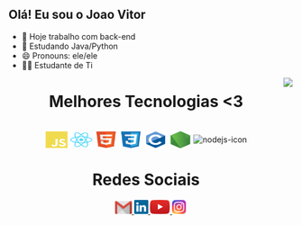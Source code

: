 ## Olá! Eu sou o Joao Vitor
- 🔭 Hoje trabalho com back-end
- 🌱 Estudando Java/Python
- 😄 Pronouns: ele/ele
- 👨‍💻 Estudante de Ti

<div>
  <img align="right" height="180em" src="https://github-readme-stats.vercel.app/api/top-langs/?username=Jvdev21&layout=compact&langs_count=16&theme=great-gatsby"/>
</div>

<div align="center">
  <h1 align="center">Melhores Tecnologias <3</h1>
  <div style="display: inline_block"><br>
    <img align="center" height="30" width="40" alt="js-icon" src="https://raw.githubusercontent.com/devicons/devicon/master/icons/javascript/javascript-plain.svg">
    <img align="center" height="30" width="40" alt="react-icon" src="https://raw.githubusercontent.com/devicons/devicon/master/icons/react/react-original.svg">
    <img align="center" height="30" width="40" alt="html-icon" src="https://raw.githubusercontent.com/devicons/devicon/master/icons/html5/html5-original.svg">
    <img align="center" height="30" width="40" alt="css-icon" src="https://raw.githubusercontent.com/devicons/devicon/master/icons/css3/css3-original.svg">
    <img align="center" height="30" width="40" alt="c-icon" src="https://raw.githubusercontent.com/devicons/devicon/master/icons/c/c-original.svg">
    <img align="center" height="30" width="40" alt="nodejs-icon" src="https://raw.githubusercontent.com/devicons/devicon/master/icons/nodejs/nodejs-original.svg">
    <img align="center" height="30" width="40" alt="nodejs-icon" src="https://raw.githubusercontent.com/jmnote/z-icons/master/svg/cpp.svg">
  </div>
</div>

<div align="center"> 
  <h1 align="center">Redes Sociais</h1>
  <a href="mailto: work.joaovitordeoliveirasilva79@gmail.com">
    <img width="30" src="gmail.svg">
  </a>
  <a href="[https://www.linkedin.com/in/luigi-gottardello-fonseca-44651a205/](https://www.linkedin.com/in/jo%C3%A3o-vitor-de-oliveira-silva-5664042ba?utm_source=share&utm_campaign=share_via&utm_content=profile&utm_medium=android_app)">
    <img width="25" src="linkedin.svg">
  </a>
  <a href="https://youtube.com/@joaovitordeoliveira5614?si=f7P2KrXRfBD4vz04">
    <img width="35" src="youtube.svg">
  </a>
  <a href="https://www.instagram.com/_vitors4/">
    <img width="25" src="instagram.png">
  </a>
</div>
